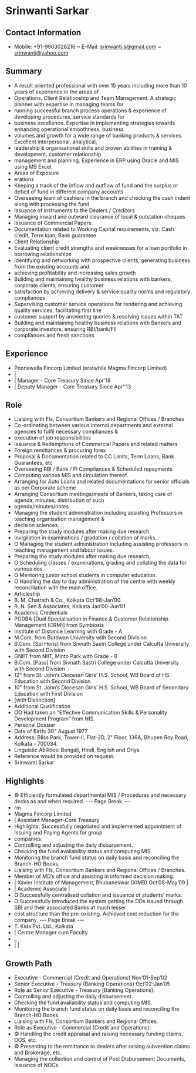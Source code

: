 # Srinwanti Sarkar

## Contact Information

* Mobile: +91-9903026216 ~ E-Mail: srinwanti.s@gmail.com ~ srinwanti@yahoo.com


## Summary

* A result oriented professional with over 15 years including more than 10 years of experience in the areas of
* Operations, Client Relationship and Team Management. A strategic planner with expertise in managing teams for
* running successful branch process operations & experience of developing procedures, service standards for
* business excellence. Expertise in implementing strategies towards enhancing operational smoothness, business
* volumes and growth for a wide range of banking products & services. Excellent interpersonal, analytical,
* leadership & organisational skills and proven abilities in training & development, customer relationship
* management and planning. Experience in ERP using Oracle and MIS using MS Excel.
* Areas of Exposure
* erations
* Keeping a track of the inflow and outflow of fund and the surplus or deficit of fund in different company accounts
* Overseeing team of cashiers in the branch and checking the cash indent along with processing the fund
* Issuance of instruments to the Dealers / Creditors
* Managing inward and outward clearance of local & outstation cheques
* Issuance of Commercial Papers.
* Documentation related to Working Capital requirements, viz: Cash credit, Term loan, Bank guarantee
* Client Relationship
* Evaluating client credit strengths and weaknesses for a loan portfolio in borrowing relationships
* Identifying and networking with prospective clients, generating business from the existing accounts and
* achieving profitability and increasing sales growth
* Building and maintaining healthy business relations with bankers, corporate clients, ensuring customer
* satisfaction by achieving delivery & service quality norms and regulatory compliances
* Supervising customer service operations for rendering and achieving quality services; facilitating first line
* customer support by answering queries & resolving issues within TAT
* Building and maintaining healthy business relations with Bankers and corporate investors, ensuring RBI/bank/FIl
* compliances and fresh sanctions


## Experience

* Poonawalla Fincorp Limited (erstwhile Magma Fincorp Limited)
* |
* | Manager - Core Treasury Since Apr'18
* | Deputy Manager - Core Treasury Since Apr’'13


## Role

* Liaising with Fls, Consortium Bankers and Regional Offices / Branches
* Co-ordinating between various internal departments and external agencies to fulfil necessary compliances &
* execution of job responsibilities
* Issuance & Redemptions of Commercial Papers and related matters
* Foreign remittances & procuring forex
* Proposal & Documentation related to CC Limits, Term Loans, Bank Guarantees, etc
* Overseeing RBI / Bank / Fl Compliances & Scheduled repayments
* Computing various MIS and circulation thereof.
* Arranging for Auto Loans and related documentations for senior officials as per Corporate scheme
* Arranging Consortium meetings/meets of Bankers, taking care of agenda, minutes, distribution of such
* agenda/minutes/notes
* Managing the student administration including assisting Professors in teaching organisation management &
* decision sciences.
* Preparing the study modules after making due research.
* Invigilation in examinations / gradation / collation of marks.
* O Managing the student administration including assisting professors in teaching management and labour issues.
* Preparing the study modules after making due research,
* O Scheduling classes / examinations, grading and collating the data for various dos.
* O Mentoring junior school students in computer education.
* O Handling the day to day administration of the centre with weekly reconciliation with the main office.
* Articleship
* B. M. Chatrath & Co., Kolkata Oct’98-Jan’00
* R. N. Sen & Associates, Kolkata Jan’00-Jun’01
* Academic Credentials
* PGDBA [Dual Specialisation in Finance & Customer Relationship Management (CRM)] from Symbiosis
* Institute of Distance Learning with Grade - A
* M.Com. from Burdwan University with Second Division
* B.Com. [Spl Hons] from Sivnath Sastri College under Calcutta University with Second Division
* GNIIT from NIIT, Minto Park with Grade - B
* B.Com. [Pass] from Sivnath Sastri College under Calcutta University with Second Division
* 12" from St. John’s Diocesan Girls’ H.S. School, WB Board of HS Education with Second Division
* 10" from St. John’s Diocesan Girls’ H.S. School, WB Board of Secondary Education with First Division
* [with Distinction]
* Additional Qualification
* OO Had taken an “Effective Communication Skills & Personality Development Program” from NIS.
* Personal Dossier
* Date of Birth: 30" August 1977
* Address: Bliss Park, Tower-II, Flat-2D, 2" Floor, 136A, Bhupen Roy Road, Kolkata - 700034.
* Linguistic Abilities: Bengali, Hindi, English and Oriya
* Reference would be provided on request.
* Srinwanti Sarkar


## Highlights

* © Efficiently formulated departmental MIS / Procedures and necessary decks as and when required.
--- Page Break ---
* rm
* Magma Fincorp Limited
* | Assistant Manager-Core Treasury
* Highlights: Successfully negotiated and implemented appointment of Issuing and Paying Agents for group
* companies.
* Controlling and adjusting the daily disbursement.
* Checking the fund availability status and computing MIS.
* Monitoring the branch fund status on daily basis and reconciling the Branch-HO Books.
* Liaising with Fls, Consortium Bankers and Regional Offices / Branches.
* Member of MD’s office and assisting in informed decision making.
* | Xavier Institute of Management, Bhubaneswar (XIMB) Oct’08-May’09 |
* | Academic Associate |
* O Successfully centralised collation and issuance of students’ marks.
* O Successfully introduced the system getting the DDs issued through SBI and their associated Banks at much lesser
* cost structure than the pre-existing. Achieved cost reduction for the company.
--- Page Break ---
* T. Kids Pvt. Ltd., Kolkata
* | Centre Manager cum Faculty
* _
* | |


## Growth Path

* Executive - Commercial (Credit and Operations) Nov’01-Sep’02
* Senior Executive - Treasury (Banking Operations) Oct’02-Jan’05
* Role as Senior Executive - Treasury (Banking Operations):
* Controlling and adjusting the daily disbursement.
* Checking the fund availability status and computing MIS.
* Monitoring the branch fund status on daily basis and reconciling the Branch-HO Books.
* Liaising with Fls, Consortium Bankers and Regional Offices.
* Role as Executive - Commercial (Credit and Operations):
* © Handling the credit appraisal and raising necessary funding claims, DOS, etc.
* © Presenting to the remittance to dealers after raising subvention claims and Brokerage, etc.
* Managing the collection and control of Post Disbursement Documents, Issuance of NOCs.

